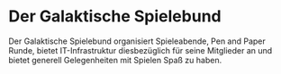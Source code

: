 # Der Galaktische Spielebund
Der Galaktische Spielebund organisiert Spieleabende, Pen and Paper Runde, bietet IT-Infrastruktur diesbezüglich für seine Mitglieder an und bietet generell Gelegenheiten mit Spielen Spaß zu haben.
